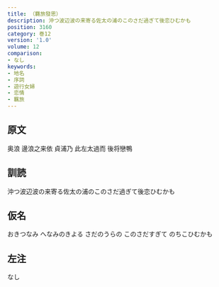 ```yaml
---
title: （羇旅發思）
description: 沖つ波辺波の来寄る佐太の浦のこのさだ過ぎて後恋ひむかも
position: 3160
category: 巻12
version: '1.0'
volume: 12
comparison:
- なし
keywords:
- 地名
- 序詞
- 遊行女婦
- 恋情
- 羈旅
---
```


## 原文

奥浪 邊浪之来依 貞浦乃 此左太過而 後将戀鴨

## 訓読

沖つ波辺波の来寄る佐太の浦のこのさだ過ぎて後恋ひむかも

## 仮名

おきつなみ へなみのきよる さだのうらの このさだすぎて のちこひむかも

## 左注

なし
